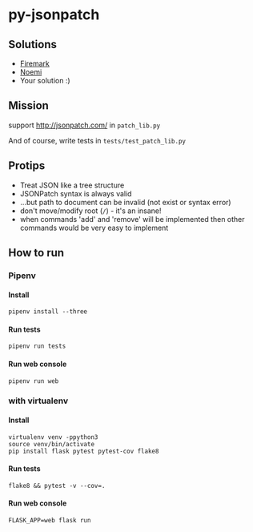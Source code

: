 # py-jsonpatch

## Solutions

* [Firemark](https://github.com/CodingDojoSilesia/py-jsonpatch/tree/firemark-solution)
* [Noemi](https://github.com/CodingDojoSilesia/py-jsonpatch/tree/noemi-solution)
* Your solution :)

## Mission
support http://jsonpatch.com/ in `patch_lib.py`

And of course, write tests in `tests/test_patch_lib.py`

## Protips
* Treat JSON like a tree structure
* JSONPatch syntax is always valid
* …but path to document can be invalid (not exist or syntax error)
* don't move/modify root (`/`) - it's an insane!
* when commands 'add' and 'remove' will be implemented then other commands would be very easy to implement


## How to run

### Pipenv
#### Install

```
pipenv install --three
```
#### Run tests
```
pipenv run tests
```
#### Run web console
```
pipenv run web
```

### with virtualenv
#### Install

```
virtualenv venv -ppython3
source venv/bin/activate
pip install flask pytest pytest-cov flake8
```
#### Run tests
```
flake8 && pytest -v --cov=.
```
#### Run web console
```
FLASK_APP=web flask run
```
